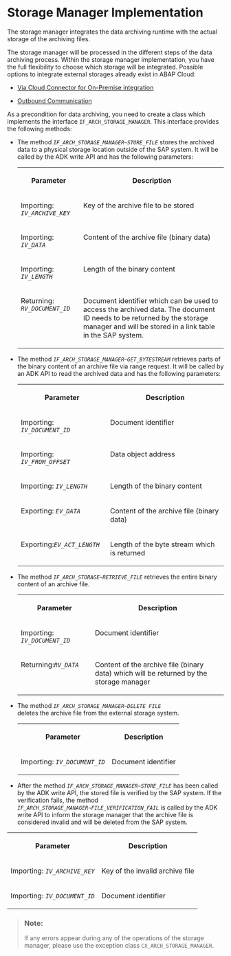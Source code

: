 <!-- loio07e43355d0614e658625337f89700338 -->

# Storage Manager Implementation

The storage manager integrates the data archiving runtime with the actual storage of the archiving files.

The storage manager will be processed in the different steps of the data archiving process. Within the storage manager implementation, you have the full flexibility to choose which storage will be integrated. Possible options to integrate external storages already exist in ABAP Cloud:

-   [Via Cloud Connector for On-Premise integration](https://help.sap.com/docs/btp/sap-business-technology-platform/integrating-on-premise-systems?version=Cloud)

-   [Outbound Communication](https://help.sap.com/docs/abap-cloud/abap-integration-connectivity/outbound-communication-48d3624d9f7d47d7ab712d110cb02d77)


As a precondition for data archiving, you need to create a class which implements the interface `IF_ARCH_STORAGE_MANAGER`. This interface provides the following methods:

-   The method <code><i>IF_ARCH_STORAGE_MANAGER~STORE_FILE</i></code> stores the archived data to a physical storage location outside of the SAP system. It will be called by the ADK write API and has the following parameters:


    <table>
    <tr>
    <th valign="top">

    Parameter
    
    </th>
    <th valign="top">

    Description
    
    </th>
    </tr>
    <tr>
    <td valign="top">
    
    Importing: <code><i>IV_ARCHIVE_KEY</i></code>
    
    </td>
    <td valign="top">
    
    Key of the archive file to be stored
    
    </td>
    </tr>
    <tr>
    <td valign="top">
    
    Importing: <code><i>IV_DATA</i></code>
    
    </td>
    <td valign="top">
    
    Content of the archive file \(binary data\)
    
    </td>
    </tr>
    <tr>
    <td valign="top">
    
    Importing: <code><i>IV_LENGTH</i></code>
    
    </td>
    <td valign="top">
    
    Length of the binary content
    
    </td>
    </tr>
    <tr>
    <td valign="top">
    
    Returning: <code><i>RV_DOCUMENT_ID</i></code>
    
    </td>
    <td valign="top">
    
    Document identifier which can be used to access the archived data. The document ID needs to be returned by the storage manager and will be stored in a link table in the SAP system.
    
    </td>
    </tr>
    </table>
    
-   The method <code><i>IF_ARCH_STORAGE_MANAGER~GET_BYTESTREAM</i></code> retrieves parts of the binary content of an archive file via range request. It will be called by an ADK API to read the archived data and has the following parameters:


    <table>
    <tr>
    <th valign="top">

    Parameter
    
    </th>
    <th valign="top">

    Description
    
    </th>
    </tr>
    <tr>
    <td valign="top">
    
    Importing: <code><i>IV_DOCUMENT_ID</i></code>
    
    </td>
    <td valign="top">
    
    Document identifier
    
    </td>
    </tr>
    <tr>
    <td valign="top">
    
    Importing: <code><i>IV_FROM_OFFSET</i></code>
    
    </td>
    <td valign="top">
    
    Data object address
    
    </td>
    </tr>
    <tr>
    <td valign="top">
    
    Importing: <code><i>IV_LENGTH</i></code>
    
    </td>
    <td valign="top">
    
    Length of the binary content
    
    </td>
    </tr>
    <tr>
    <td valign="top">
    
    Exporting: <code><i>EV_DATA</i></code>
    
    </td>
    <td valign="top">
    
    Content of the archive file \(binary data\)
    
    </td>
    </tr>
    <tr>
    <td valign="top">
    
    Exporting:<code><i>EV_ACT_LENGTH</i></code>
    
    </td>
    <td valign="top">
    
    Length of the byte stream which is returned
    
    </td>
    </tr>
    </table>
    
-   The method <code><i>IF_ARCH_STORAGE~RETRIEVE_FILE</i></code> retrieves the entire binary content of an archive file.


    <table>
    <tr>
    <th valign="top">

    Parameter
    
    </th>
    <th valign="top">

    Description
    
    </th>
    </tr>
    <tr>
    <td valign="top">
    
    Importing: <code><i>IV_DOCUMENT_ID</i></code>
    
    </td>
    <td valign="top">
    
    Document identifier
    
    </td>
    </tr>
    <tr>
    <td valign="top">
    
    Returning:<code><i>RV_DATA</i></code>
    
    </td>
    <td valign="top">
    
    Content of the archive file \(binary data\) which will be returned by the storage manager
    
    </td>
    </tr>
    </table>
    
-   The method <code><i>IF_ARCH_STORAGE_MANAGER~DELETE FILE</i> </code> deletes the archive file from the external storage system.


    <table>
    <tr>
    <th valign="top">

    Parameter
    
    </th>
    <th valign="top">

    Description
    
    </th>
    </tr>
    <tr>
    <td valign="top">
    
    Importing: <code><i>IV_DOCUMENT_ID</i></code>
    
    </td>
    <td valign="top">
    
    Document identifier
    
    </td>
    </tr>
    </table>
    
-   After the method <code><i>IF_ARCH_STORAGE_MANAGER~STORE_FILE</i></code> has been called by the ADK write API, the stored file is verified by the SAP system. If the verification fails, the method <code><i>IF_ARCH_STORAGE_MANAGER~FILE_VERIFICATION_FAIL</i></code> is called by the ADK write API to inform the storage manager that the archive file is considered invalid and will be deleted from the SAP system.



<table>
<tr>
<th valign="top">

Parameter

</th>
<th valign="top">

Description

</th>
</tr>
<tr>
<td valign="top">

Importing: <code><i>IV_ARCHIVE_KEY</i></code> 

</td>
<td valign="top">

Key of the invalid archive file

</td>
</tr>
<tr>
<td valign="top">

Importing: <code><i>IV_DOCUMENT_ID</i></code> 

</td>
<td valign="top">

Document identifier

</td>
</tr>
</table>

> ### Note:  
> If any errors appear during any of the operations of the storage manager, please use the exception class `CX_ARCH_STORAGE_MANAGER`.

